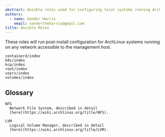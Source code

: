 ```yaml
---
abstract: Ansible roles used for configuring local systems running ArchLinux.
authors:
  - name: Xander Harris
    email: xandertheharris@gmail.com
title: Ansible Roles
---
```


These roles will run post-install configuration for ArchLinux systems running
on any network accessible to the management host.

```{toctree}
containerd/index
k8s/index
kcp/index
root/index
users/index
volumes/index
```

## Glossary

```{glossary}
NFS
  Network File System, described in detail
  [here](https://wiki.archlinux.org/title/NFS).

LVM
  Logical Volume Manager, described in detail
  [here](https://wiki.archlinux.org/title/LVM).
```

